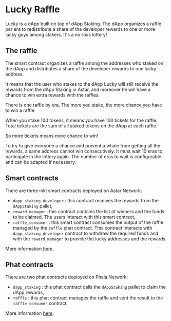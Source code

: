 # Lucky Raffle

Lucky is a dApp built on top of dApp Staking. 
The dApp organizes a raffle per era to redistribute a share of the developer rewards to one or more lucky guys among stakers. 
It's a no-loss lottery!

## The raffle
The smart contract organizes a raffle among the addresses who staked on the dApp and distributes a share of the developer rewards to one lucky address.

It means that the user who stakes to the dApp Lucky will still receive the rewards from the dApp Staking in Astar, and moreover he will have a chance to win extra rewards with the raffles.

There is one raffle by era. The more you stake, the more chance you have to win a raffle.

When you stake 100 tokens, it means you have 100 tickets for the raffle. Total tickets are the sum of all staked tokens on the dApp at each raffle.

So more tickets means more chance to win!

To try to give everyone a chance and prevent a whale from getting all the rewards, a same address cannot win consecutively. It must wait 10 eras to participate in the lottery again. The number of eras to wait is configurable and can be adapted if necessary.

## Smart contracts

There are three ink! smart contracts deployed on Astar Network:
 - `dapp_staking_developer` : this contract receives the rewards from the `dAppStaking` pallet,
 - `reward_manager` : this contract contains the list of winners and the funds to be claimed. The users interact with this smart contract,
 - `raffle_consumer` : this smart contract consumes the output of the raffle managed by the `raffle` phat contract. This contract interacts with `dapp_staking_developer` contract to withdraw the required funds and with the `reward_manager` to provide the lucky addresses and the rewards. 

More information [here](ink/README.md]).

## Phat contracts

There are two phat contracts deployed on Phala Network:
- `dapp_staking` : this phat contract calls the `dAppStaking` pallet to claim the dApp rewards,
- `raffle` : this phat contract manages the raffle and sent the result to the `raffle_consumer` contract.

More information [here](phat/README.md]).